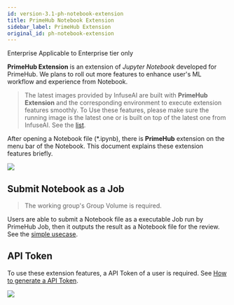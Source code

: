 ```yaml
---
id: version-3.1-ph-notebook-extension
title: PrimeHub Notebook Extension
sidebar_label: PrimeHub Extension
original_id: ph-notebook-extension
---
```


<div class="ee-only tooltip">Enterprise
  <span class="tooltiptext">Applicable to Enterprise tier only</span>
</div>

**PrimeHub Extension** is an extension of *Jupyter Notebook* developed for PrimeHub. We plans to roll out more features to enhance user's ML workflow and experience from Notebook.

>The latest images provided by InfuseAI are built with **PrimeHub Extension** and the corresponding environment to execute extension features smoothly. To Use these features, please make sure the running image is the latest one or is built on top of the latest one from InfuseAI. See the [list](guide_manual/images-list).

After opening a Notebook file (*.ipynb), there is **PrimeHub** extension on the menu bar of the Notebook. This document explains these extension features briefly.

![](assets/ph-extension-menu.png)

## Submit Notebook as a Job

>The working group's Group Volume is required.

Users are able to submit a Notebook file as a executable Job run by PrimeHub Job, then it outputs the result as a Notebook file for the review. See the [simple usecase](notebook-as-job).

## API Token

To use these extension features, a API Token of a user is required. See [How to generate a API Token](tasks/api-token).

![](assets/ph-extension-token.png)